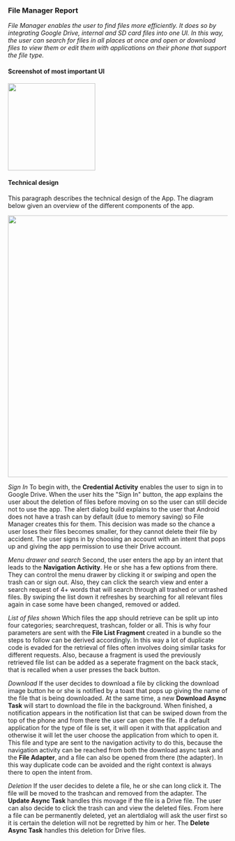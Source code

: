 ### File Manager Report
*File Manager enables the user to find files more efficiently.
It does so by integrating Google Drive, internal and SD card files into one UI.
In this way, the user can search for files in all places at once and open or download files to view them or edit them with applications on their phone that support the file type.*

#### Screenshot of most important UI
<img src="https://cloud.githubusercontent.com/assets/22945709/22566235/5df4aa78-e98b-11e6-8f82-c365e129b37f.png" width="200">

#### Technical design
This paragraph describes the technical design of the App. The diagram below given an overview of the different components of the app.

<img src="https://cloud.githubusercontent.com/assets/22945709/22568993/34a35858-e996-11e6-9a52-460b01525a58.png" width="600">

*Sign In*
To begin with, the **Credential Activity** enables the user to sign in to Google Drive. When the user hits the "Sign In" button, the app explains the user about the deletion of files before moving on so the user can still decide not to use the app. The alert dialog build explains to the user that Android does not have a trash can by default (due to memory saving) so File Manager creates this for them. This decision was made so the chance a user loses their files becomes smaller, for they cannot delete their file by accident. The user signs in by choosing an account with an intent that pops up and giving the app permission to use their Drive account.

*Menu drawer and search*
Second, the user enters the app by an intent that leads to the **Navigation Activity**. He or she has a few options from there. They can control the menu drawer by clicking it or swiping and open the trash can or sign out. Also, they can click the search view and enter a search request of 4+ words that will search through all trashed or untrashed files. By swiping the list down it refreshes by searching for all relevant files again in case some have been changed, removed or added.

*List of files shown*
Which files the app should retrieve can be split up into four categories; searchrequest, trashcan, folder or all. This is why four parameters are sent with the **File List Fragment** created in a bundle so the steps to follow can be derived accordingly. In this way a lot of duplicate code is evaded for the retrieval of files often involves doing similar tasks for different requests. Also, because a fragment is used the previously retrieved file list can be added as a seperate fragment on the back stack, that is recalled when a user presses the back button.

*Download*
If the user decides to download a file by clicking the download image button he or she is notified by a toast that pops up giving the name of the file that is being downloaded. At the same time, a new **Download Async Task** will start to download the file in the background. When finished, a notification appears in the notification list that can be swiped down from the top of the phone and from there the user can open the file. If a default application for the type of file is set, it will open it with that application and otherwise it will let the user choose the application from which to open it. This file and type are sent to the navigation activity to do this, because the navigation activity can be reached from both the download async task and the **File Adapter**, and a file can also be opened from there (the adapter). In this way duplicate code can be avoided and the right context is always there to open the intent from. 

*Deletion*
If the user decides to delete a file, he or she can long click it. The file will be moved to the trashcan and removed from the adapter. The **Update Async Task** handles this movage if the file is a Drive file. The user can also decide to click the trash can and view the deleted files. From here a file can be permanently deleted, yet an alertdialog will ask the user first so it is certain the deletion will not be regretted by him or her. The **Delete Async Task** handles this deletion for Drive files.









